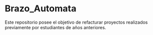 # Brazo_Automata
Este repositorio posee el objetivo de refacturar proyectos realizados previamente por estudiantes de años anteriores.
